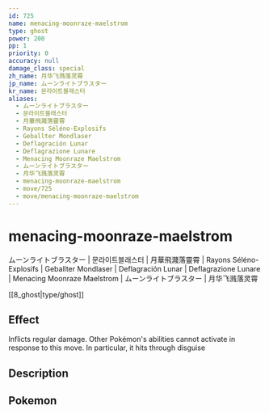 ```yaml
---
id: 725
name: menacing-moonraze-maelstrom
type: ghost
power: 200
pp: 1
priority: 0
accuracy: null
damage_class: special
zh_name: 月华飞溅落灵霄
jp_name: ムーンライトブラスター
kr_name: 문라이트블래스터
aliases:
  - ムーンライトブラスター
  - 문라이트블래스터
  - 月華飛濺落靈霄
  - Rayons Séléno-Explosifs
  - Geballter Mondlaser
  - Deflagración Lunar
  - Deflagrazione Lunare
  - Menacing Moonraze Maelstrom
  - ムーンライトブラスター
  - 月华飞溅落灵霄
  - menacing-moonraze-maelstrom
  - move/725
  - move/menacing-moonraze-maelstrom
---
```

# menacing-moonraze-maelstrom
    
ムーンライトブラスター | 문라이트블래스터 | 月華飛濺落靈霄 | Rayons Séléno-Explosifs | Geballter Mondlaser | Deflagración Lunar | Deflagrazione Lunare | Menacing Moonraze Maelstrom | ムーンライトブラスター | 月华飞溅落灵霄

[[8_ghost|type/ghost]]

## Effect

Inflicts regular damage.  Other Pokémon's abilities cannot activate in response to this move.  In particular, it hits through disguise

## Description



## Pokemon



